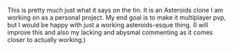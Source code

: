 This is pretty much just what it says on the tin. It is an Asteroids clone I am working on as a personal project. My end goal is to make it multiplayer pvp, but I would be happy with just a working asteroids-esque thing. (I will improve this and also my lacking and abysmal commenting as it comes closer to actually working.)
